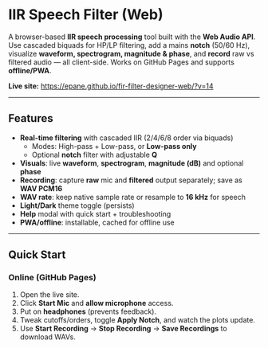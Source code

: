 # IIR Speech Filter (Web)

A browser-based **IIR speech processing** tool built with the **Web Audio API**. Use cascaded biquads for HP/LP filtering, add a mains **notch** (50/60 Hz), visualize **waveform, spectrogram, magnitude & phase**, and **record** raw vs filtered audio — all client-side. Works on GitHub Pages and supports **offline/PWA**.

**Live site:** https://epane.github.io/fir-filter-designer-web/?v=14

---

## Features

- **Real-time filtering** with cascaded IIR (2/4/6/8 order via biquads)
  - Modes: High-pass + Low-pass, or **Low-pass only**
  - Optional **notch** filter with adjustable **Q**
- **Visuals**: live **waveform**, **spectrogram**, **magnitude (dB)** and optional **phase**
- **Recording**: capture **raw** mic and **filtered** output separately; save as **WAV PCM16**
- **WAV rate**: keep native sample rate or resample to **16 kHz** for speech
- **Light/Dark** theme toggle (persists)
- **Help** modal with quick start + troubleshooting
- **PWA/offline**: installable, cached for offline use

---

## Quick Start

### Online (GitHub Pages)
1. Open the live site.
2. Click **Start Mic** and **allow microphone** access.
3. Put on **headphones** (prevents feedback).
4. Tweak cutoffs/orders, toggle **Apply Notch**, and watch the plots update.
5. Use **Start Recording** → **Stop Recording** → **Save Recordings** to download WAVs.

